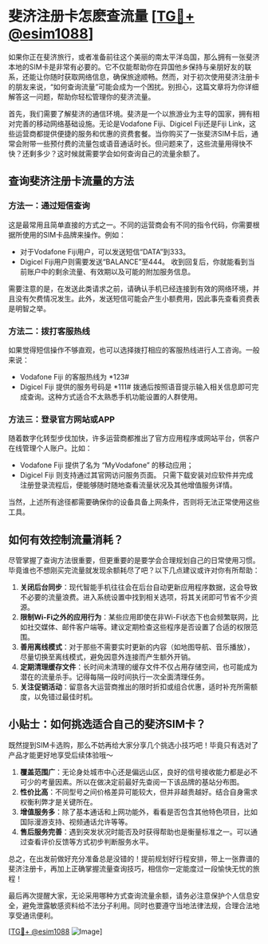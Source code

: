 # 斐济注册卡怎麽查流量 [[TG💪+ @esim1088](https://t.me/s/esim1088)]

如果你正在斐济旅行，或者准备前往这个美丽的南太平洋岛国，那么拥有一张斐济本地的SIM卡是非常有必要的。它不仅能帮助你在异国他乡保持与亲朋好友的联系，还能让你随时获取网络信息，确保旅途顺畅。然而，对于初次使用斐济注册卡的朋友来说，“如何查询流量”可能会成为一个困扰。别担心，这篇文章将为你详细解答这一问题，帮助你轻松管理你的斐济流量。

首先，我们需要了解斐济的通信环境。斐济是一个以旅游业为主导的国家，拥有相对完善的移动网络基础设施。无论是Vodafone Fiji、Digicel Fiji还是Fiji Link，这些运营商都提供便捷的服务和优惠的资费套餐。当你购买了一张斐济SIM卡后，通常会附带一些预付费的流量包或语音通话时长。但问题来了，这些流量用得快不快？还剩多少？这时候就需要学会如何查询自己的流量余额了。

## 查询斐济注册卡流量的方法

### 方法一：通过短信查询
这是最常用且简单直接的方式之一。不同的运营商会有不同的指令代码，你需要根据所使用的SIM卡品牌来操作。例如：
- 对于Vodafone Fiji用户，可以发送短信“DATA”到333。
- Digicel Fiji用户则需要发送“BALANCE”至444。
收到回复后，你就能看到当前账户中的剩余流量、有效期以及可能的附加服务信息。

需要注意的是，在发送此类请求之前，请确认手机已经连接到有效的网络环境，并且没有欠费情况发生。此外，发送短信可能会产生小额费用，因此事先查看资费表是明智之举。

### 方法二：拨打客服热线
如果觉得短信操作不够直观，也可以选择拨打相应的客服热线进行人工咨询。一般来说：
- Vodafone Fiji 的客服热线为 *123#
- Digicel Fiji 提供的服务号码是 *111#
拨通后按照语音提示输入相关信息即可完成查询。这种方式适合不太熟悉手机功能设置的人群使用。

### 方法三：登录官方网站或APP
随着数字化转型步伐加快，许多运营商都推出了官方应用程序或网站平台，供客户在线管理个人账户。比如：
- Vodafone Fiji 提供了名为 “MyVodafone” 的移动应用；
- Digicel Fiji 则支持通过其官网访问服务页面。
只需下载安装对应软件并完成注册登录流程后，便能够随时随地查看流量状况及其他增值服务详情。

当然，上述所有途径都需要确保你的设备具备上网条件，否则将无法正常使用这些工具。

## 如何有效控制流量消耗？

尽管掌握了查询方法很重要，但更重要的是要学会合理规划自己的日常使用习惯。毕竟谁也不想刚买完流量就发现余额耗尽了吧？以下几点建议或许对你有所帮助：

1. **关闭后台同步**：现代智能手机往往会在后台自动更新应用程序数据，这会导致不必要的流量浪费。进入系统设置中找到相关选项，将其关闭即可节省不少资源。
2. **限制Wi-Fi之外的应用行为**：某些应用即使在非Wi-Fi状态下也会频繁联网，比如社交媒体、邮件客户端等。建议定期检查这些程序是否设置了合适的权限范围。
3. **善用离线模式**：对于那些不需要实时更新的内容（如地图导航、音乐播放），尽量切换至离线模式，避免因意外连接而产生额外开销。
4. **定期清理缓存文件**：长时间未清理的缓存文件不仅占用存储空间，也可能成为潜在的流量杀手。记得每隔一段时间执行一次全面清理任务。
5. **关注促销活动**：留意各大运营商推出的限时折扣或组合优惠，适时补充所需额度，以免错过最佳时机。

## 小贴士：如何挑选适合自己的斐济SIM卡？

既然提到SIM卡选购，那么不妨再给大家分享几个挑选小技巧吧！毕竟只有选对了产品才能更好地享受后续体验哦～

1. **覆盖范围广**：无论身处城市中心还是偏远山区，良好的信号接收能力都是必不可少的考量因素。所以在做决定前最好先查阅一下该品牌的基站分布图。
2. **性价比高**：不同型号之间价格差异可能较大，但并非越贵越好。结合自身需求权衡利弊才是关键所在。
3. **增值服务多**：除了基本通话和上网功能外，看看是否包含其他特色项目，比如国际漫游支持、视频通话允许等等。
4. **售后服务完善**：遇到突发状况时能否及时获得帮助也是衡量标准之一。可以通过查看评价反馈等方式初步判断服务水平。

总之，在出发前做好充分准备总是没错的！提前规划好行程安排，带上一张靠谱的斐济注册卡，再加上正确掌握流量查询技巧，相信你一定能度过一段愉快无忧的旅程！

最后再次提醒大家，无论采用哪种方式查询流量余额，请务必注意保护个人信息安全，避免泄露敏感资料给不法分子利用。同时也要遵守当地法律法规，合理合法地享受通讯便利。

[[TG💪+ @esim1088](https://t.me/s/esim1088) ![Image](https://i.postimg.cc/4NQfJmqS/Snipaste-2025-05-13-00-14-12.png)]